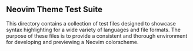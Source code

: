 ## Neovim Theme Test Suite

This directory contains a collection of test files designed to showcase syntax highlighting for a wide variety of languages and file formats.
The purpose of these files is to provide a consistent and thorough environment for developing and previewing a Neovim colorscheme.
